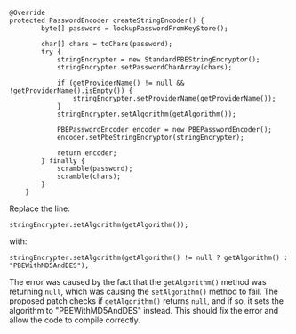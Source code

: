 ```
@Override
protected PasswordEncoder createStringEncoder() {
		byte[] password = lookupPasswordFromKeyStore();

		char[] chars = toChars(password);
		try {
			stringEncrypter = new StandardPBEStringEncryptor();
			stringEncrypter.setPasswordCharArray(chars);

			if (getProviderName() != null && !getProviderName().isEmpty()) {
				stringEncrypter.setProviderName(getProviderName());
			}
			stringEncrypter.setAlgorithm(getAlgorithm());

			PBEPasswordEncoder encoder = new PBEPasswordEncoder();
			encoder.setPbeStringEncryptor(stringEncrypter);

			return encoder;
		} finally {
			scramble(password);
			scramble(chars);
		}
	}
```

Replace the line:
```
stringEncrypter.setAlgorithm(getAlgorithm());
```
with:
```
stringEncrypter.setAlgorithm(getAlgorithm() != null ? getAlgorithm() : "PBEWithMD5AndDES");
```
The error was caused by the fact that the `getAlgorithm()` method was returning `null`, which was causing the `setAlgorithm()` method to fail. The proposed patch checks if `getAlgorithm()` returns `null`, and if so, it sets the algorithm to "PBEWithMD5AndDES" instead. This should fix the error and allow the code to compile correctly.